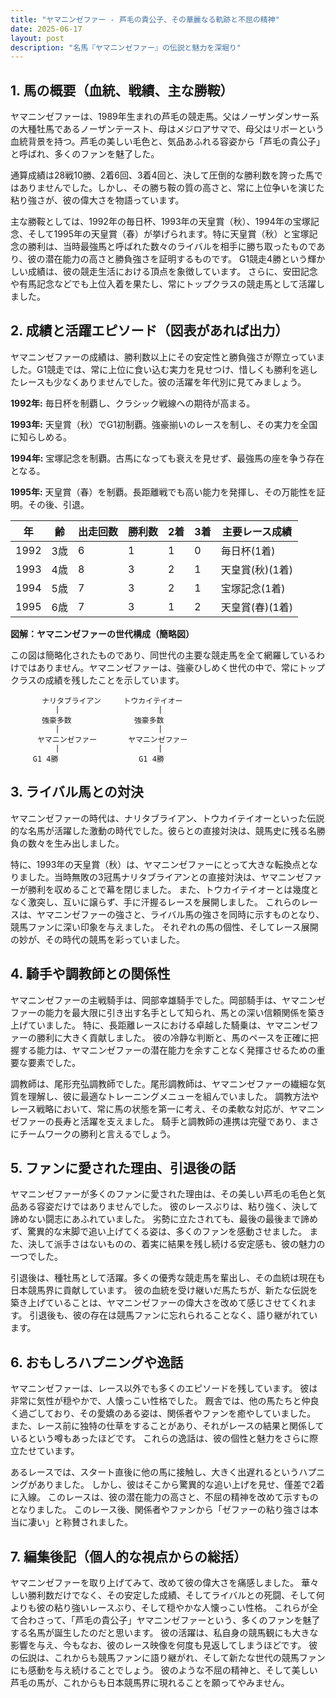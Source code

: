 ```yaml
---
title: "ヤマニンゼファー - 芦毛の貴公子、その華麗なる軌跡と不屈の精神"
date: 2025-06-17
layout: post
description: "名馬『ヤマニンゼファー』の伝説と魅力を深堀り"
---
```


## 1. 馬の概要（血統、戦績、主な勝鞍）

ヤマニンゼファーは、1989年生まれの芦毛の競走馬。父はノーザンダンサー系の大種牡馬であるノーザンテースト、母はメジロアサマで、母父はリボーという血統背景を持つ。芦毛の美しい毛色と、気品あふれる容姿から「芦毛の貴公子」と呼ばれ、多くのファンを魅了した。

通算成績は28戦10勝、2着6回、3着4回と、決して圧倒的な勝利数を誇った馬ではありませんでした。しかし、その勝ち鞍の質の高さと、常に上位争いを演じた粘り強さが、彼の偉大さを物語っています。

主な勝鞍としては、1992年の毎日杯、1993年の天皇賞（秋）、1994年の宝塚記念、そして1995年の天皇賞（春）が挙げられます。特に天皇賞（秋）と宝塚記念の勝利は、当時最強馬と呼ばれた数々のライバルを相手に勝ち取ったものであり、彼の潜在能力の高さと勝負強さを証明するものです。  G1競走4勝という輝かしい成績は、彼の競走生活における頂点を象徴しています。  さらに、安田記念や有馬記念などでも上位入着を果たし、常にトップクラスの競走馬として活躍しました。


## 2. 成績と活躍エピソード（図表があれば出力）

ヤマニンゼファーの成績は、勝利数以上にその安定性と勝負強さが際立っていました。G1競走では、常に上位に食い込む実力を見せつけ、惜しくも勝利を逃したレースも少なくありませんでした。彼の活躍を年代別に見てみましょう。

**1992年:** 毎日杯を制覇し、クラシック戦線への期待が高まる。

**1993年:** 天皇賞（秋）でG1初制覇。強豪揃いのレースを制し、その実力を全国に知らしめる。

**1994年:** 宝塚記念を制覇。古馬になっても衰えを見せず、最強馬の座を争う存在となる。

**1995年:** 天皇賞（春）を制覇。長距離戦でも高い能力を発揮し、その万能性を証明。その後、引退。


| 年 | 齢 | 出走回数 | 勝利数 | 2着 | 3着 | 主要レース成績 |
|---|---|---|---|---|---|---|
| 1992 | 3歳 | 6 | 1 | 1 | 0 | 毎日杯(1着) |
| 1993 | 4歳 | 8 | 3 | 2 | 1 | 天皇賞(秋)(1着) |
| 1994 | 5歳 | 7 | 3 | 2 | 1 | 宝塚記念(1着) |
| 1995 | 6歳 | 7 | 3 | 1 | 2 | 天皇賞(春)(1着) |


**図解：ヤマニンゼファーの世代構成（簡略図）**

この図は簡略化されたものであり、同世代の主要な競走馬を全て網羅しているわけではありません。ヤマニンゼファーは、強豪ひしめく世代の中で、常にトップクラスの成績を残したことを示しています。


```
       ナリタブライアン     トウカイテイオー
          |                      |
       強豪多数              強豪多数
          |                      |
      ヤマニンゼファー       ヤマニンゼファー
          |                      |
     G1 4勝                  G1 4勝
```


## 3. ライバル馬との対決

ヤマニンゼファーの時代は、ナリタブライアン、トウカイテイオーといった伝説的な名馬が活躍した激動の時代でした。彼らとの直接対決は、競馬史に残る名勝負の数々を生み出しました。

特に、1993年の天皇賞（秋）は、ヤマニンゼファーにとって大きな転換点となりました。当時無敗の3冠馬ナリタブライアンとの直接対決は、ヤマニンゼファーが勝利を収めることで幕を閉じました。  また、トウカイテイオーとは幾度となく激突し、互いに譲らず、手に汗握るレースを展開しました。  これらのレースは、ヤマニンゼファーの強さと、ライバル馬の強さを同時に示すものとなり、競馬ファンに深い印象を与えました。  それぞれの馬の個性、そしてレース展開の妙が、その時代の競馬を彩っていました。


## 4. 騎手や調教師との関係性

ヤマニンゼファーの主戦騎手は、岡部幸雄騎手でした。岡部騎手は、ヤマニンゼファーの能力を最大限に引き出す名手として知られ、馬との深い信頼関係を築き上げていました。  特に、長距離レースにおける卓越した騎乗は、ヤマニンゼファーの勝利に大きく貢献しました。  彼の冷静な判断と、馬のペースを正確に把握する能力は、ヤマニンゼファーの潜在能力を余すことなく発揮させるための重要な要素でした。

調教師は、尾形充弘調教師でした。尾形調教師は、ヤマニンゼファーの繊細な気質を理解し、彼に最適なトレーニングメニューを組んでいました。  調教方法やレース戦略において、常に馬の状態を第一に考え、その柔軟な対応が、ヤマニンゼファーの長寿と活躍を支えました。  騎手と調教師の連携は完璧であり、まさにチームワークの勝利と言えるでしょう。


## 5. ファンに愛された理由、引退後の話

ヤマニンゼファーが多くのファンに愛された理由は、その美しい芦毛の毛色と気品ある容姿だけではありませんでした。  彼のレースぶりは、粘り強く、決して諦めない闘志にあふれていました。  劣勢に立たされても、最後の最後まで諦めず、驚異的な末脚で追い上げてくる姿は、多くのファンを感動させました。  また、決して派手さはないものの、着実に結果を残し続ける安定感も、彼の魅力の一つでした。

引退後は、種牡馬として活躍。多くの優秀な競走馬を輩出し、その血統は現在も日本競馬界に貢献しています。  彼の血統を受け継いだ馬たちが、新たな伝説を築き上げていることは、ヤマニンゼファーの偉大さを改めて感じさせてくれます。  引退後も、彼の存在は競馬ファンに忘れられることなく、語り継がれています。


## 6. おもしろハプニングや逸話

ヤマニンゼファーは、レース以外でも多くのエピソードを残しています。  彼は非常に気性が穏やかで、人懐っこい性格でした。  厩舎では、他の馬たちと仲良く過ごしており、その愛嬌のある姿は、関係者やファンを癒やしていました。  また、レース前に独特の仕草をすることがあり、それがレースの結果と関係しているという噂もあったほどです。  これらの逸話は、彼の個性と魅力をさらに際立たせています。

あるレースでは、スタート直後に他の馬に接触し、大きく出遅れるというハプニングがありました。  しかし、彼はそこから驚異的な追い上げを見せ、僅差で2着に入線。  このレースは、彼の潜在能力の高さと、不屈の精神を改めて示すものとなりました。  このレース後、関係者やファンから「ゼファーの粘り強さは本当に凄い」と称賛されました。


## 7. 編集後記（個人的な視点からの総括）

ヤマニンゼファーを取り上げてみて、改めて彼の偉大さを痛感しました。  華々しい勝利数だけでなく、その安定した成績、そしてライバルとの死闘、そして何よりも彼の粘り強いレースぶり、そして穏やかな人懐っこい性格。  これらが全て合わさって、「芦毛の貴公子」ヤマニンゼファーという、多くのファンを魅了する名馬が誕生したのだと思います。  彼の活躍は、私自身の競馬観にも大きな影響を与え、今もなお、彼のレース映像を何度も見返してしまうほどです。  彼の伝説は、これからも競馬ファンに語り継がれ、そして新たな世代の競馬ファンにも感動を与え続けることでしょう。  彼のような不屈の精神と、そして美しい芦毛の馬が、これからも日本競馬界に現れることを願ってやみません。
